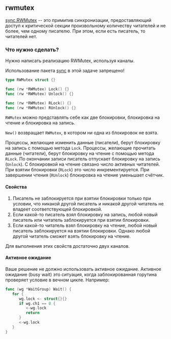 ## rwmutex

[sync.RWMutex](https://golang.org/pkg/sync/#RWMutex) -- это примитив синхронизации,
предоставляющий доступ к критической секции произвольному количеству читателей и
не более, чем одному писателю. При этом, если есть писатель, то читателей нет.

### Что нужно сделать?

Нужно написать реализацию RWMutex, используя каналы.

Использование пакета [sync](https://golang.org/pkg/sync) в этой задаче запрещено!

```go
type RWMutex struct {}

func (rw *RWMutex) Lock() {}
func (rw *RWMutex) Unlock() {}

func (rw *RWMutex) RLock() {}
func (rw *RWMutex) RUnlock() {}
```

`RWMutex` можно представлять себе как две блокировки, блокировка на чтение и блокировка на запись.

`New()` возвращает `RWMutex`, в котором ни одна из блокировок не взята.

Процессы, желающие изменить данные (писатели), берут блокировку на запись с помощью метода `Lock`.
Процессы, желающие прочитать данные (читатели), берут блокировку на чтение с помощью метода `RLock`.
По окончании записи писатель отпускает блокировку на запись (`Unlock`).
С блокировкой на чтение связано число активных читателей.
При взятии блокировки (`RLock`) это число инкрементируется.
При завершении чтения (`RUnlock`) блокировка на чтение уменьшает счётчик.

#### Свойства
1. Писатель не заблокируется при взятии блокировки только при условии,
   что никакой другой писатель и никакой другой читатель не владеет соответствующей блокировкой.
2. Если какой-то писатель взял блокировку на запись, любой новый писатель или читатель заблокируется при взятии блокировки.
3. Если какой-то читатель взял блокировку на чтение, любой новый писатель заблокируется на взятии блокировки.
   Однако любой другой читатель сможет взять блокировку на чтение.

Для выполнения этих свойств достаточно двух каналов.

#### Активное ожидание

Ваше решение не должно использовать активное ожидание. Активное ожидание (busy wait)
это ситуация, когда заблокированная горутина проверяет условие в вечном цикле. Например:

```go
func (wg *WaitGroup) Wait() {
   for {
      wg.lock <- struct{}{}
      if wg.ch1 == 0 {
         <-wg.lock
         return
      }
      <-wg.lock
   }
}
```
